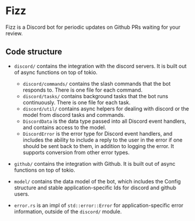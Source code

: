 # Fizz

Fizz is a Discord bot for periodic updates on Github PRs waiting for your
review.

## Code structure

* `discord/` contains the integration with the discord servers. It is built out
  of async functions on top of tokio.
  * `discord/commands/` contains the slash commands that the bot responds to.
    There is one file for each command.
  * `discord/tasks/` contains background tasks that the bot runs continuously.
    There is one file for each task.
  * `discord/util/` contains async helpers for dealing with discord or the model
    from discord tasks and commands.
  * `DiscordData` is the data type passed into all Discord event handlers, and
    contains access to the model.
  * `DiscordError` is the error type for Discord event handlers, and includes
    the ability to include a reply to the user in the error if one should be
    sent back to them, in addition to logging the error. It supports conversion
    from other error types.

* `github/` contains the integration with Github. It is built out of async
  functions on top of tokio.

* `model/` contains the data model of the bot, which includes the Config
  structure and stable application-specific Ids for discord and github
  users.

* `error.rs` is an impl of `std::error::Error` for application-specific error
  information, outside of the `discord/` module.
